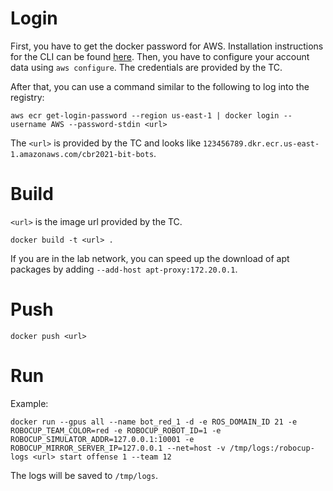 # Login

First, you have to get the docker password for AWS. Installation instructions for the CLI can be
found [here](https://docs.aws.amazon.com/cli/latest/userguide/getting-started-install.html).
Then, you have to configure your account data using `aws configure`. The credentials are provided
by the TC.

After that, you can use a command similar to the following to log into the registry:
```
aws ecr get-login-password --region us-east-1 | docker login --username AWS --password-stdin <url>
```
The `<url>` is provided by the TC and looks like `123456789.dkr.ecr.us-east-1.amazonaws.com/cbr2021-bit-bots`.

# Build
`<url>` is the image url provided by the TC.

```
docker build -t <url> .
```

If you are in the lab network, you can speed up the download of apt packages by adding `--add-host apt-proxy:172.20.0.1`.

# Push
```
docker push <url>
```

# Run
Example:
```
docker run --gpus all --name bot_red_1 -d -e ROS_DOMAIN_ID 21 -e ROBOCUP_TEAM_COLOR=red -e ROBOCUP_ROBOT_ID=1 -e ROBOCUP_SIMULATOR_ADDR=127.0.0.1:10001 -e ROBOCUP_MIRROR_SERVER_IP=127.0.0.1 --net=host -v /tmp/logs:/robocup-logs <url> start offense 1 --team 12
```
The logs will be saved to `/tmp/logs`.
